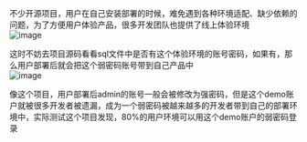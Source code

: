 不少开源项目，用户在自己安装部署的时候，难免遇到各种环境适配、缺少依赖的问题，为了方便用户体验产品，很多开发团队也提供了线上体验环境  
![image](https://github.com/hbdxmz/BugHunt/assets/94107024/724e5aa3-4cdd-4703-bf05-93d38cdd1fd1)

这时不妨去项目源码看看sql文件中是否有这个体验环境的账号密码，如果有，那么用户部署后就会把这个弱密码账号带到自己产品中  
![image](https://github.com/hbdxmz/BugHunt/assets/94107024/58a253b7-41d9-49f8-9e6c-cad9c713168e)

像这个项目，用户部署后admin的账号一般会被修改为强密码，但是这个demo账户就被很多开发者被遗漏，成为一个弱密码被越来越多的开发者带到自己的部署环境中，实际测试这个项目发现，80%的用户环境可以用这个demo账户的弱密码登录
